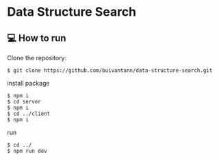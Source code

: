 # Data Structure Search

## :computer: How to run

Clone the repository:

```
$ git clone https://github.com/buivantann/data-structure-search.git
```

install package

```
$ npm i
$ cd server
$ npm i
$ cd ../client
$ npm i
```

run

```
$ cd ../
$ npm run dev
```

